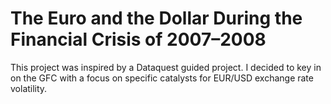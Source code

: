 # The Euro and the Dollar During the Financial Crisis of 2007–2008

This project was inspired by a Dataquest guided project. I decided to key in on the GFC with a focus on specific catalysts for EUR/USD exchange rate volatility.